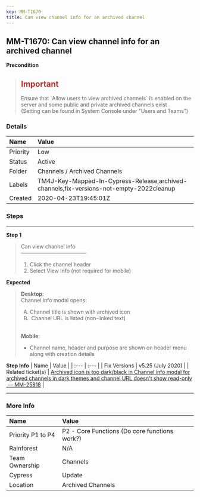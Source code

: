 ```yaml
---
key: MM-T1670
title: Can view channel info for an archived channel
---
```


## MM-T1670: Can view channel info for an archived channel

**Precondition**

> <article><h1><span style="color: rgb(184, 49, 47);">Important</span></h1>Ensure that `Allow users to view archived channels` is enabled on the server and some public and private archived channels exist<br>(Setting can be found in System Console under "Users and Teams")</article>

### Details

| Name     | Value                                                                                   |
| :------- | :-------------------------------------------------------------------------------------- |
| Priority | Low                                                                                     |
| Status   | Active                                                                                  |
| Folder   | Channels / Archived Channels                                                            |
| Labels   | TM4J-Key-Mapped-In-Cypress-Release,archived-channels,fix-versions-not-empty-2022cleanup |
| Created  | 2020-04-23T19:45:01Z                                                                    |

### Steps

<hr/>

**Step 1**

> <article>Can view channel info<br>–––––––––––––––––––––––––<ol><li>Click the channel header</li><li>Select View Info (not required for mobile)</li></ol></article>

**Expected**

> <article><strong>Desktop</strong>:<br>Channel info modal opens:<ol style="list-style-type: upper-alpha;"><li>Channel title is shown with archived icon</li><li>&nbsp;Channel URL is listed (non-linked text)</li></ol><br><strong>Mobile</strong>:<ul><li>Channel name, header and purpose are shown on header menu along with creation details</li></ul></article>

**Step Info**
| Name | Value |
| :--- | :--- |
| Fix Versions | v5.25 (July 2020) |
| Related ticket(s) | <a href="https://mattermost.atlassian.net/browse/MM-25818">Archived icon is too dark/black in Channel info modal for archived channels in dark themes and channel URL doesn't show read-only &nbsp;— MM-25818</a> |

<hr/>

### More Info

| Name              | Value                                         |
| :---------------- | :-------------------------------------------- |
| Priority P1 to P4 | P2 - Core Functions (Do core functions work?) |
| Rainforest        | N/A                                           |
| Team Ownership    | Channels                                      |
| Cypress           | Update                                        |
| Location          | Archived Channels                             |
